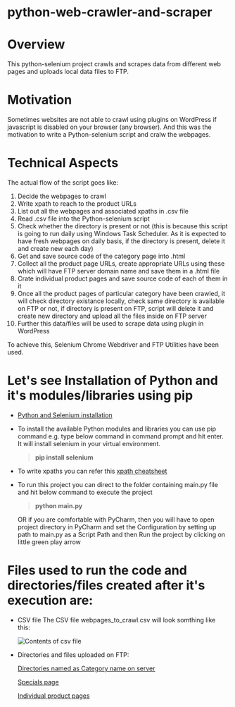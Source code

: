 # python-web-crawler-and-scraper

# Overview
This python-selenium project crawls and scrapes data from different web pages and uploads local data files to FTP.

# Motivation
Sometimes websites are not able to crawl using plugins on WordPress if javascript is disabled on your browser (any browser). And this was the motivation to write a Python-selenium script and cralw the webpages. 

# Technical Aspects
The actual flow of the script goes like:
1. Decide the webpages to crawl
2. Write xpath to reach to the product URLs
3. List out all the webpages and associated xpaths in .csv file
4. Read .csv file into the Python-selenium script
5. Check whether the directory is present or not (this is because this script is going to run daily using Windows Task Scheduler. As it is expected to have fresh webpages on daily basis, if the directory is present, delete it and create new each day)
6. Get and save source code of the category page into .html
7. Collect all the product page URLs, create appropriate URLs using these which will have FTP server domain name and save them in a .html file
8. Crate individual product pages and save source code of each of them in it
9. Once all the product pages of particular category have been crawled, it will check directory existance locally, check same directory is available on FTP or not, if directory is present on FTP, script will delete it and create new directory and upload all the files inside on FTP server
10. Further this data/files will be used to scrape data using plugin in WordPress
 
To achieve this, Selenium Chrome Webdriver and FTP Utilities have been used.

# Let's see Installation of Python and it's modules/libraries using pip
  - [Python and Selenium installation](https://www.youtube.com/watch?v=Xjv1sY630Uc)
  - To install the available Python modules and libraries you can use pip command 
    e.g. type below command in command prompt and hit enter. It will install selenium in your virtual environment.
    > **pip install selenium**
  - To write xpaths you can refer this [xpath cheatsheet](https://devhints.io/xpath)
  - To run this project you can direct to the folder containing main.py file and hit below command to execute the project 
    > **python main.py**
  
    OR if you are comfortable with PyCharm, then you will have to open project directory in PyCharm and set the Configuration by setting up path to main.py as a Script Path and then Run the project by clicking on little green play arrow
  
# Files used to run the code and directories/files created after it's execution are:
- CSV file
  The CSV file webpages_to_crawl.csv will look somthing like this:

  ![Contents of  csv file](https://user-images.githubusercontent.com/27036102/112404024-a685d700-8d63-11eb-89c7-6bfe217e48e1.png)

- Directories and files uploaded on FTP:

  [Directories named as Category name on server](https://github.com/durvaavachat/python-web-crawler-and-scraper/files/6201624/Category.directories.on.FTP.pdf)

  [Specials page](https://github.com/durvaavachat/python-web-crawler-and-scraper/files/6201628/Links.of.Posts.on.a.Category.page.pdf)

  [Individual product pages](https://github.com/durvaavachat/python-web-crawler-and-scraper/files/6201626/Posts.on.Category.page.pdf)


